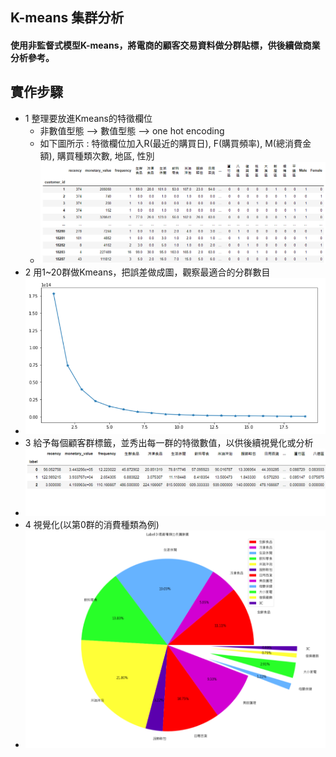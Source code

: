 ## K-means 集群分析
#### 使用非監督式模型K-means，將電商的顧客交易資料做分群貼標，供後續做商業分析參考。

## 實作步驟
* 1 整理要放進Kmeans的特徵欄位
  * 非數值型態 --> 數值型態 --> one hot encoding
  * 如下圖所示 : 特徵欄位加入R(最近的購買日), F(購買頻率), M(總消費金額), 購買種類次數, 地區, 性別
  * ![image](https://github.com/ChihYangLin/kmeans_and_rmf_analysis/blob/master/demo_photos/kmeans.png)
* 2 用1~20群做Kmeans，把誤差做成圖，觀察最適合的分群數目
 * ![image](https://github.com/ChihYangLin/kmeans_and_rmf_analysis/blob/master/demo_photos/cluster_error.png)
* 3 給予每個顧客群標籤，並秀出每一群的特徵數值，以供後續視覺化或分析
 * ![image](https://github.com/ChihYangLin/kmeans_and_rmf_analysis/blob/master/demo_photos/results.png)
* 4 視覺化(以第0群的消費種類為例)
 * ![image](https://github.com/ChihYangLin/kmeans_and_rmf_analysis/blob/master/demo_photos/category.png)
